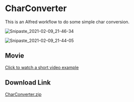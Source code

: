 # CharConverter
This is an Alfred workflow to do some simple char conversion.

![Snipaste_2021-02-09_21-46-34](https://user-images.githubusercontent.com/9425880/107470470-4ecb3d80-6b20-11eb-950c-1fe0e8aa8c48.png)

![Snipaste_2021-02-09_21-44-05](https://user-images.githubusercontent.com/9425880/107470250-f4ca7800-6b1f-11eb-8565-bd77d1394c4d.png)

## Movie
[Click to watch a short video example](https://user-images.githubusercontent.com/9425880/107470263-fa27c280-6b1f-11eb-81e3-8b48113e0f3e.mov)


## Download Link
[CharConverter.zip](https://github.com/devilium/CharConverter/files/5956057/CharConverter.zip)
